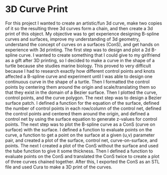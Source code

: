 # 3D Curve Print

For this project I wanted to create an artistic/fun 3d curve, make two copies of it so the resulting three 3d curves form a chain, and then create a 3d print of this object.  My objective was to get experience designing B-spline curves and surfaces, improve my understanding of 3d geometry, understand the concept of curves on a surfaces (ConS), and get hands on experience with 3d printing.  The first step was to design and plot a 2d B-spline curve.  I wanted to create something that I could give to my girlfriend as a gift after 3D printing, so I decided to make a curve in the shape of a turtle because she studies marine biology.  This proved to very difficult because I had to research exactly how different control points and knots affected a B-spline curve and experiment until I was able to design one continuous curve in the shape of a turtle.  Then I formatted the control points by centering them around the origin and scale/translating them so that they exist in the domain of a Bezier surface.  Then I plotted the curve, control points, and the curve polygon.  The next step was to design a Bezier surface patch.  I defined a function for the equation of the surface, defined the number of control points in each row/column of the control net, defined the control points and centered them around the origin, and defined a control net by using the surface equation to generate z-values for control points.  The next step was to plot the B-spline curve as a ConS (curve on surface) with the surface.  I defined a function to evaluate points on the curve, a function to get a point on the surface at a given (u,v) parameter pair, and created a plot of the surface, control net, curve-on-surface, and points.  The next I created a plot of the ConS without the surface and used the tube function to give it some thickness.  Then I defined a function to evaluate points on the ConS and translated the ConS twice to create a plot of three curves chained together.  After this, I exported the ConS as an STL file and used Cura to make a 3D print of the curves.  
